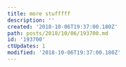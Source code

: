 ```yaml
---
title: more stufffff
description: ''
created: '2018-10-06T19:37:00.180Z'
path: posts/2018/10/06/193700.md
id: '193700'
ctUpdates: 1
modified: '2018-10-06T19:37:00.180Z'
---
```

